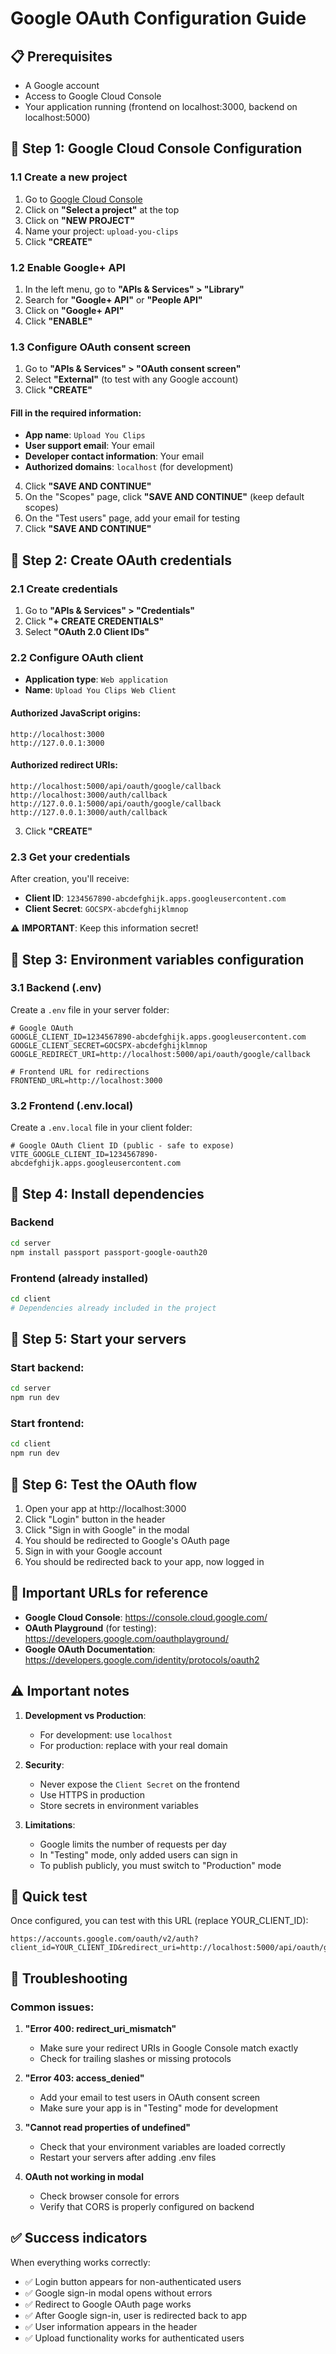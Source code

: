 # Google OAuth Configuration Guide

## 📋 Prerequisites
- A Google account
- Access to Google Cloud Console
- Your application running (frontend on localhost:3000, backend on localhost:5000)

## 🚀 Step 1: Google Cloud Console Configuration

### 1.1 Create a new project
1. Go to [Google Cloud Console](https://console.cloud.google.com/)
2. Click on **"Select a project"** at the top
3. Click on **"NEW PROJECT"**
4. Name your project: `upload-you-clips`
5. Click **"CREATE"**

### 1.2 Enable Google+ API
1. In the left menu, go to **"APIs & Services" > "Library"**
2. Search for **"Google+ API"** or **"People API"**
3. Click on **"Google+ API"**
4. Click **"ENABLE"**

### 1.3 Configure OAuth consent screen
1. Go to **"APIs & Services" > "OAuth consent screen"**
2. Select **"External"** (to test with any Google account)
3. Click **"CREATE"**

#### Fill in the required information:
- **App name**: `Upload You Clips`
- **User support email**: Your email
- **Developer contact information**: Your email
- **Authorized domains**: `localhost` (for development)

4. Click **"SAVE AND CONTINUE"**
5. On the "Scopes" page, click **"SAVE AND CONTINUE"** (keep default scopes)
6. On the "Test users" page, add your email for testing
7. Click **"SAVE AND CONTINUE"**

## 🔑 Step 2: Create OAuth credentials

### 2.1 Create credentials
1. Go to **"APIs & Services" > "Credentials"**
2. Click **"+ CREATE CREDENTIALS"**
3. Select **"OAuth 2.0 Client IDs"**

### 2.2 Configure OAuth client
- **Application type**: `Web application`
- **Name**: `Upload You Clips Web Client`

#### Authorized JavaScript origins:
```
http://localhost:3000
http://127.0.0.1:3000
```

#### Authorized redirect URIs:
```
http://localhost:5000/api/oauth/google/callback
http://localhost:3000/auth/callback
http://127.0.0.1:5000/api/oauth/google/callback
http://127.0.0.1:3000/auth/callback
```

3. Click **"CREATE"**

### 2.3 Get your credentials
After creation, you'll receive:
- **Client ID**: `1234567890-abcdefghijk.apps.googleusercontent.com`
- **Client Secret**: `GOCSPX-abcdefghijklmnop`

⚠️ **IMPORTANT**: Keep this information secret!

## 📁 Step 3: Environment variables configuration

### 3.1 Backend (.env)
Create a `.env` file in your server folder:
```env
# Google OAuth
GOOGLE_CLIENT_ID=1234567890-abcdefghijk.apps.googleusercontent.com
GOOGLE_CLIENT_SECRET=GOCSPX-abcdefghijklmnop
GOOGLE_REDIRECT_URI=http://localhost:5000/api/oauth/google/callback

# Frontend URL for redirections
FRONTEND_URL=http://localhost:3000
```

### 3.2 Frontend (.env.local)
Create a `.env.local` file in your client folder:
```env
# Google OAuth Client ID (public - safe to expose)
VITE_GOOGLE_CLIENT_ID=1234567890-abcdefghijk.apps.googleusercontent.com
```

## 🔧 Step 4: Install dependencies

### Backend
```bash
cd server
npm install passport passport-google-oauth20
```

### Frontend (already installed)
```bash
cd client
# Dependencies already included in the project
```

## 🚀 Step 5: Start your servers

### Start backend:
```bash
cd server
npm run dev
```

### Start frontend:
```bash
cd client
npm run dev
```

## 📝 Step 6: Test the OAuth flow

1. Open your app at http://localhost:3000
2. Click "Login" button in the header
3. Click "Sign in with Google" in the modal
4. You should be redirected to Google's OAuth page
5. Sign in with your Google account
6. You should be redirected back to your app, now logged in

## 📝 Important URLs for reference

- **Google Cloud Console**: https://console.cloud.google.com/
- **OAuth Playground** (for testing): https://developers.google.com/oauthplayground/
- **Google OAuth Documentation**: https://developers.google.com/identity/protocols/oauth2

## ⚠️ Important notes

1. **Development vs Production**:
   - For development: use `localhost`
   - For production: replace with your real domain

2. **Security**:
   - Never expose the `Client Secret` on the frontend
   - Use HTTPS in production
   - Store secrets in environment variables

3. **Limitations**:
   - Google limits the number of requests per day
   - In "Testing" mode, only added users can sign in
   - To publish publicly, you must switch to "Production" mode

## 🧪 Quick test
Once configured, you can test with this URL (replace YOUR_CLIENT_ID):
```
https://accounts.google.com/oauth/v2/auth?client_id=YOUR_CLIENT_ID&redirect_uri=http://localhost:5000/api/oauth/google/callback&response_type=code&scope=openid%20email%20profile
```

## 🔧 Troubleshooting

### Common issues:

1. **"Error 400: redirect_uri_mismatch"**
   - Make sure your redirect URIs in Google Console match exactly
   - Check for trailing slashes or missing protocols

2. **"Error 403: access_denied"**
   - Add your email to test users in OAuth consent screen
   - Make sure your app is in "Testing" mode for development

3. **"Cannot read properties of undefined"**
   - Check that your environment variables are loaded correctly
   - Restart your servers after adding .env files

4. **OAuth not working in modal**
   - Check browser console for errors
   - Verify that CORS is properly configured on backend

## ✅ Success indicators

When everything works correctly:
- ✅ Login button appears for non-authenticated users
- ✅ Google sign-in modal opens without errors
- ✅ Redirect to Google OAuth page works
- ✅ After Google sign-in, user is redirected back to app
- ✅ User information appears in the header
- ✅ Upload functionality works for authenticated users
